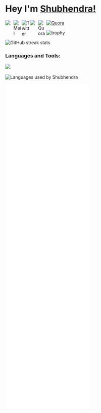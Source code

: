 # Hey  I'm [Shubhendra!](https://shubhendra.in) 
<a href="https://www.linkedin.com/in/TheShubhendra/">
  <img align="left" width="26px" src="https://cdn.jsdelivr.net/npm/simple-icons@v3/icons/linkedin.svg"  />
</a>
<a href="mailto:contact@shubhendra.in">
<img align="left" width="26px" src="https://cdn.jsdelivr.net/npm/simple-icons@3.13.0/icons/gmail.svg" alt="Mail">
</a>
<a href="https://twitter.com/TheShubhendra" >
<img align="left" width="26px" src="https://cdn.jsdelivr.net/npm/simple-icons@3.13.0/icons/twitter.svg" alt="Twitter">
</a>
<a href="https://shubhendrakushwaha.wordpress.com">
<img align="left" width="26x" src="https://cdn.jsdelivr.net/npm/simple-icons@3.13.0/icons/wordpress.svg">
</a>
<a href="https://quora.com/Shubhendra-Kushwaha-1">
<img align="left" width="26px" src="https://cdn.jsdelivr.net/npm/simple-icons@3.13.0/icons/quora.svg" alt="Quora">
</a>
<a href="https://t.me/Bin_Ex">
<img  width="26px" src="https://cdn.jsdelivr.net/npm/simple-icons@3.13.0/icons/telegram.svg" alt="Quora">
</a><br />

![trophy](https://github-profile-trophy.vercel.app/?username=TheShubhendra)

![GitHub streak stats](https://github-readme-streak-stats.herokuapp.com/?user=TheShubhendra)  


<h3 align="left">Languages and Tools:</h3>

<p align="left">
  <img src="https://skillicons.dev/icons?i=python,react,html,css,scss,linux,javascript,php,aws,heroku,arduino,bash,django,flask,fastapi,wordpress,raspberrypi,bootstrap,redis,mysql,git,github,mysql,regex,tailwind&perline=13"/>
  </p>



![Languages used by Shubhendra](https://github-readme-stats.vercel.app/api/top-langs/?username=TheShubhendra&hide_border=true&langs_count=10&layout=compact)

![Metrics](https://github.com/TheShubhendra/TheShubhendra/blob/main/github-metrics.svg)
